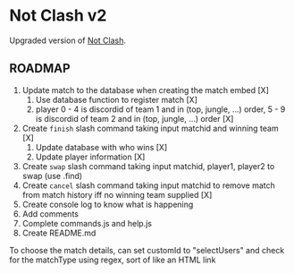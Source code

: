 # Not Clash v2

Upgraded version of [Not Clash](https://github.com/williamsantosa/Not-Clash).

## ROADMAP

1. Update match to the database when creating the match embed [X]
   1. Use database function to register match [X]
   2. player 0 - 4 is discordid of team 1 and in (top, jungle, ...) order, 5 - 9 is discordid of team 2 and in (top, jungle, ...) order [X]
2. Create `finish` slash command taking input matchid and winning team [X]
   1. Update database with who wins [X]
   2. Update player information [X]
3. Create `swap` slash command taking input matchid, player1, player2 to swap (use .find)
4. Create `cancel` slash command taking input matchid to remove match from match history iff no winning team supplied [X]
5. Create console log to know what is happening
6. Add comments
7. Complete commands.js and help.js
8. Create README.md

To choose the match details, can set customId to "selectUsers<matchType>" and check for the matchType using regex, sort of like an
HTML link